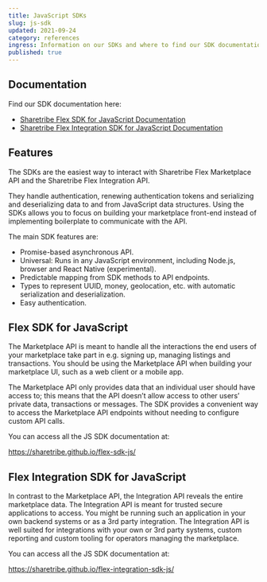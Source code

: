 ```yaml
---
title: JavaScript SDKs
slug: js-sdk
updated: 2021-09-24
category: references
ingress: Information on our SDKs and where to find our SDK documentation
published: true
---
```


## Documentation

Find our SDK documentation here:

- [Sharetribe Flex SDK for JavaScript Documentation](https://sharetribe.github.io/flex-sdk-js/)
- [Sharetribe Flex Integration SDK for JavaScript Documentation](https://sharetribe.github.io/flex-integration-sdk-js/)

## Features

The SDKs are the easiest way to interact with Sharetribe Flex
Marketplace API and the Sharetribe Flex Integration API.

They handle authentication, renewing authentication tokens and
serializing and deserializing data to and from JavaScript data
structures. Using the SDKs allows you to focus on building your
marketplace front-end instead of implementing boilerplate to communicate
with the API.

The main SDK features are:

- Promise-based asynchronous API.
- Universal: Runs in any JavaScript environment, including Node.js,
  browser and React Native (experimental).
- Predictable mapping from SDK methods to API endpoints.
- Types to represent UUID, money, geolocation, etc. with automatic
  serialization and deserialization.
- Easy authentication.

## Flex SDK for JavaScript

The Marketplace API is meant to handle all the interactions the end
users of your marketplace take part in e.g. signing up, managing
listings and transactions. You should be using the Marketplace API when
building your marketplace UI, such as a web client or a mobile app.

The Marketplace API only provides data that an individual user should
have access to; this means that the API doesn’t allow access to other
users’ private data, transactions or messages. The SDK provides a
convenient way to access the Marketplace API endpoints without needing
to configure custom API calls.

You can access all the JS SDK documentation at:

https://sharetribe.github.io/flex-sdk-js/

## Flex Integration SDK for JavaScript

In contrast to the Marketplace API, the Integration API reveals the
entire marketplace data. The Integration API is meant for trusted secure
applications to access. You might be running such an application in your
own backend systems or as a 3rd party integration. The Integration API
is well suited for integrations with your own or 3rd party systems,
custom reporting and custom tooling for operators managing the
marketplace.

You can access all the JS SDK documentation at:

https://sharetribe.github.io/flex-integration-sdk-js/
